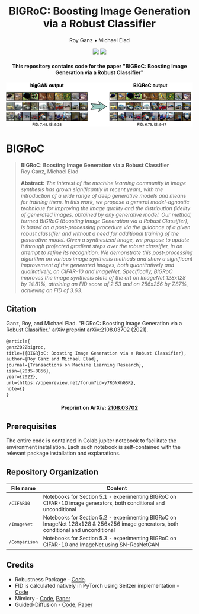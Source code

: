 <h1 align="center">
  <br>
BIGRoC: Boosting Image Generation via a Robust Classifier
  <br>
</h1>
<p align="center">
  <a>Roy Ganz</a> •
  <a>Michael Elad</a>
</p>

<p align="center">
  <img src="https://img.shields.io/endpoint.svg?url=https://paperswithcode.com/badge/bigroc-boosting-image-generation-via-a-robust/image-generation-on-imagenet-128x128">
  <img src="https://img.shields.io/endpoint.svg?url=https://paperswithcode.com/badge/bigroc-boosting-image-generation-via-a-robust/image-generation-on-imagenet-256x256">
</p>

<h4 align="center">This repository contains code for the paper "BIGRoC: Boosting Image Generation via a Robust Classifier"</h4>


<p align="center">
  <img src="https://github.com/royg27/BIGRoC/blob/main/assets/teaser_adversarial_boost.png" height="120">
</p>

# BIGRoC

> **BIGRoC: Boosting Image Generation via a Robust Classifier**<br>
> Roy Ganz, Michael Elad<br>
>
> **Abstract:** *The interest of the machine learning community in image synthesis has grown significantly in recent years, with the introduction of a wide range of deep generative models and means for training them.
In this work, we propose a general model-agnostic technique for improving the image quality and the distribution fidelity of generated images, obtained by any generative model.
Our method, termed BIGRoC (Boosting Image Generation via a Robust Classifier), is based on a post-processing procedure via the guidance of a given robust classifier and without a need for additional training of the generative model.
Given a synthesized image, we propose to update it through projected gradient steps over the robust classifier, in an attempt to refine its recognition.
We demonstrate this post-processing algorithm on various image synthesis methods and show a significant improvement of the generated images, both quantitatively and qualitatively, on CIFAR-10 and ImageNet.
Specifically, BIGRoC improves the image synthesis state of the art on ImageNet 128x128 by 14.81%, attaining an FID score of 2.53 and on 256x256 by 7.87%, achieving an FID of 3.63.*

## Citation

Ganz, Roy, and Michael Elad. "BIGRoC: Boosting Image Generation via a Robust Classifier." arXiv preprint 	arXiv:2108.03702 (2021).

>
    @article{
    ganz2022bigroc,
    title={{BIGR}oC: Boosting Image Generation via a Robust Classifier},
    author={Roy Ganz and Michael Elad},
    journal={Transactions on Machine Learning Research},
    issn={2835-8856},
    year={2022},
    url={https://openreview.net/forum?id=y7RGNXhGSR},
    note={}
    }


<h4 align="center">Preprint on ArXiv: <a href="https://arxiv.org/abs/2108.03702">2108.03702</a></h4>
    
## Prerequisites

The entire code is contained in Colab jupiter notebook to facilitate the environment installation. Each such notebook is self-contained with the relevant package installation and explanations.

## Repository Organization

|File name         | Content |
|----------------------|------|
|`/CIFAR10`| Notebooks for Section 5.1 - experimenting BIGRoC on CIFAR-10 image generators, both conditional and unconditional|
|`/ImageNet`| Notebooks for Section 5.2 - experimenting BIGRoC on ImageNet 128x128 & 256x256 image generators, both conditional and unconditional|
|`/Comparison`| Notebooks for Section 5.3 - experimenting BIGRoC on CIFAR-10 and ImageNet using SN-ResNetGAN|


## Credits
* Robustness Package - [Code](https://github.com/MadryLab/robustness).
* FID is calculated natively in PyTorch using Seitzer implementation - [Code](https://github.com/mseitzer/pytorch-fid)
* Mimicry - [Code](https://github.com/kwotsin/mimicry), [Paper](https://arxiv.org/abs/2005.02494)
* Guided-Diffusion - [Code](https://github.com/openai/guided-diffusion), [Paper](https://arxiv.org/abs/2105.05233)


